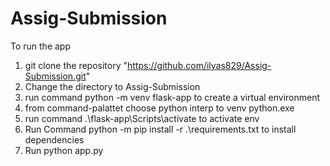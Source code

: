 # Assig-Submission

To run the app 
1. git clone the repository "https://github.com/ilyas829/Assig-Submission.git"
2. Change the directory to Assig-Submission
3. run command python -m venv flask-app to create a virtual environment
4. from command-palattet choose python interp to venv python.exe
5. run command   .\flask-app\Scripts\activate  to activate env
6. Run Command python -m pip install -r .\requirements.txt to install dependencies
7. Run python app.py